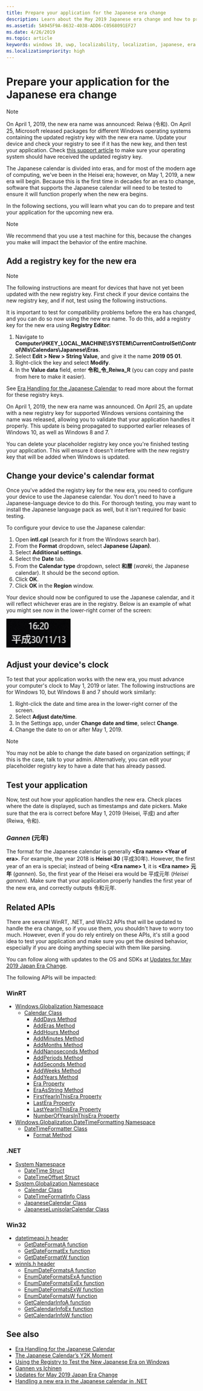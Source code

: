 ```yaml
---
title: Prepare your application for the Japanese era change
description: Learn about the May 2019 Japanese era change and how to prepare your application.
ms.assetid: 5A945F9A-8632-4038-ADD6-C0568091EF27
ms.date: 4/26/2019
ms.topic: article
keywords: windows 10, uwp, localizability, localization, japanese, era
ms.localizationpriority: high
---
```


# Prepare your application for the Japanese era change

> [!NOTE]
> On April 1, 2019, the new era name was announced: Reiwa (令和). On April 25, Microsoft released packages for different Windows operating systems containing the updated registry key with the new era name. Update your device and check your registry to see if it has the new key, and then test your application. Check [this support article](https://support.microsoft.com/help/4469068/summary-of-new-japanese-era-updates-kb4469068) to make sure your operating system should have received the updated registry key.

The Japanese calendar is divided into eras, and for most of the modern age of computing, we've been in the Heisei era; however, on May 1, 2019, a new era will begin. Because this is the first time in decades for an era to change, software that supports the Japanese calendar will need to be tested to ensure it will function properly when the new era begins.

In the following sections, you will learn what you can do to prepare and test your application for the upcoming new era.

> [!NOTE]
> We recommend that you use a test machine for this, because the changes you make will impact the behavior of the entire machine.

## Add a registry key for the new era

> [!NOTE]
> The following instructions are meant for devices that have not yet been updated with the new registry key. First check if your device contains the new registry key, and if not, test using the following instructions.

It is important to test for compatibility problems before the era has changed, and you can do so now using the new era name. To do this, add a registry key for the new era using **Registry Editor**:

1. Navigate to **Computer\HKEY_LOCAL_MACHINE\SYSTEM\CurrentControlSet\Control\Nls\Calendars\Japanese\Eras**.
2. Select **Edit > New > String Value**, and give it the name **2019 05 01**.
3. Right-click the key and select **Modify**.
4. In the **Value data** field, enter **令和_令_Reiwa_R** (you can copy and paste from here to make it easier).

See [Era Handling for the Japanese Calendar](https://docs.microsoft.com/windows/desktop/Intl/era-handling-for-the-japanese-calendar) to read more about the format for these registry keys.

On April 1, 2019, the new era name was announced. On April 25, an update with a new registry key for supported Windows versions containing the name was released, allowing you to validate that your application handles it properly. This update is being propagated to supported earlier releases of Windows 10, as well as Windows 8 and 7.

You can delete your placeholder registry key once you're finished testing your application. This will ensure it doesn't interfere with the new registry key that will be added when Windows is updated.

## Change your device's calendar format

Once you've added the registry key for the new era, you need to configure your device to use the Japanese calendar. You don't need to have a Japanese-language device to do this. For thorough testing, you may want to install the Japanese language pack as well, but it isn't required for basic testing.

To configure your device to use the Japanese calendar:

1. Open **intl.cpl** (search for it from the Windows search bar).
2. From the **Format** dropdown, select **Japanese (Japan)**.
3. Select **Additional settings**.
4. Select the **Date** tab.
5. From the **Calendar type** dropdown, select **和暦** (*wareki*, the Japanese calendar). It should be the second option.
6. Click **OK**.
7. Click **OK** in the **Region** window.

Your device should now be configured to use the Japanese calendar, and it will reflect whichever eras are in the registry. Below is an example of what you might see now in the lower-right corner of the screen:

![Date and time in Japanese calendar format](images/japanese-calendar-format.png)

## Adjust your device's clock

To test that your application works with the new era, you must advance your computer's clock to May 1, 2019 or later. The following instructions are for Windows 10, but Windows 8 and 7 should work similarly:

1. Right-click the date and time area in the lower-right corner of the screen.
2. Select **Adjust date/time**.
3. In the Settings app, under **Change date and time**, select **Change**.
4. Change the date to on or after May 1, 2019.

> [!NOTE]
> You may not be able to change the date based on organization settings; if this is the case, talk to your admin. Alternatively, you can edit your placeholder registry key to have a date that has already passed.

## Test your application

Now, test out how your application handles the new era. Check places where the date is displayed, such as timestamps and date pickers. Make sure that the era is correct before May 1, 2019 (Heisei, 平成) and after (Reiwa, 令和).

### *Gannen* (元年)

The format for the Japanese calendar is generally **&lt;Era name&gt; &lt;Year of era&gt;**. For example, the year 2018 is **Heisei 30** (平成30年).  However, the first year of an era is special; instead of being **&lt;Era name&gt; 1**, it is **&lt;Era name&gt; 元年** (*gannen*). So, the first year of the Heisei era would be 平成元年 (*Heisei gannen*). Make sure that your application properly handles the first year of the new era, and correctly outputs 令和元年.

## Related APIs

There are several WinRT, .NET, and Win32 APIs that will be updated to handle the era change, so if you use them, you shouldn't have to worry too much. However, even if you do rely entirely on these APIs, it's still a good idea to test your application and make sure you get the desired behavior, especially if you are doing anything special with them like parsing.

You can follow along with updates to the OS and SDKs at [Updates for May 2019 Japan Era Change](https://support.microsoft.com/help/4470918/updates-for-may-2019-japan-era-change).

The following APIs will be impacted:

### WinRT

* [Windows.Globalization Namespace](https://docs.microsoft.com/uwp/api/windows.globalization)
  * [Calendar Class](https://docs.microsoft.com/uwp/api/windows.globalization.calendar)
    * [AddDays Method](https://docs.microsoft.com/uwp/api/windows.globalization.calendar.adddays)
    * [AddEras Method](https://docs.microsoft.com/uwp/api/windows.globalization.calendar.adderas)
    * [AddHours Method](https://docs.microsoft.com/uwp/api/windows.globalization.calendar.addhours)
    * [AddMinutes Method](https://docs.microsoft.com/uwp/api/windows.globalization.calendar.addminutes)
    * [AddMonths Method](https://docs.microsoft.com/uwp/api/windows.globalization.calendar.addmonths)
    * [AddNanoseconds Method](https://docs.microsoft.com/uwp/api/windows.globalization.calendar.addnanoseconds)
    * [AddPeriods Method](https://docs.microsoft.com/uwp/api/windows.globalization.calendar.addperiods)
    * [AddSeconds Method](https://docs.microsoft.com/uwp/api/windows.globalization.calendar.addseconds)
    * [AddWeeks Method](https://docs.microsoft.com/uwp/api/windows.globalization.calendar.addweeks)
    * [AddYears Method](https://docs.microsoft.com/uwp/api/windows.globalization.calendar.addyears)
    * [Era Property](https://docs.microsoft.com/uwp/api/windows.globalization.calendar.era)
    * [EraAsString Method](https://docs.microsoft.com/uwp/api/windows.globalization.calendar.eraasstring)
    * [FirstYearInThisEra Property](https://docs.microsoft.com/uwp/api/windows.globalization.calendar.firstyearinthisera)
    * [LastEra Property](https://docs.microsoft.com/uwp/api/windows.globalization.calendar.lastera)
    * [LastYearInThisEra Property](https://docs.microsoft.com/uwp/api/windows.globalization.calendar.lastyearinthisera)
    * [NumberOfYearsInThisEra Property](https://docs.microsoft.com/uwp/api/windows.globalization.calendar.numberofyearsinthisera)
* [Windows.Globalization.DateTimeFormatting Namespace](https://docs.microsoft.com/uwp/api/windows.globalization.datetimeformatting)
  * [DateTimeFormatter Class](https://docs.microsoft.com/uwp/api/windows.globalization.datetimeformatting.datetimeformatter)
    * [Format Method](https://docs.microsoft.com/uwp/api/windows.globalization.datetimeformatting.datetimeformatter.format)

### .NET

* [System Namespace](https://docs.microsoft.com/dotnet/api/system)
  * [DateTime Struct](https://docs.microsoft.com/dotnet/api/system.datetime)
  * [DateTimeOffset Struct](https://docs.microsoft.com/dotnet/api/system.datetimeoffset)
* [System.Globalization Namespace](https://docs.microsoft.com/dotnet/api/system.globalization)
  * [Calendar Class](https://docs.microsoft.com/dotnet/api/system.globalization.calendar)
  * [DateTimeFormatInfo Class](https://docs.microsoft.com/dotnet/api/system.globalization.datetimeformatinfo)
  * [JapaneseCalendar Class](https://docs.microsoft.com/dotnet/api/system.globalization.japanesecalendar)
  * [JapaneseLunisolarCalendar Class](https://docs.microsoft.com/dotnet/api/system.globalization.japaneselunisolarcalendar)

### Win32

* [datetimeapi.h header](https://docs.microsoft.com/windows/desktop/api/datetimeapi/)
  * [GetDateFormatA function](https://docs.microsoft.com/windows/desktop/api/datetimeapi/nf-datetimeapi-getdateformata)
  * [GetDateFormatEx function](https://docs.microsoft.com/windows/desktop/api/datetimeapi/nf-datetimeapi-getdateformatex)
  * [GetDateFormatW function](https://docs.microsoft.com/windows/desktop/api/datetimeapi/nf-datetimeapi-getdateformatw)
* [winnls.h header](https://docs.microsoft.com/windows/desktop/api/winnls/)
  * [EnumDateFormatsA function](https://docs.microsoft.com/windows/desktop/api/winnls/nf-winnls-enumdateformatsa)
  * [EnumDateFormatsExA function](https://docs.microsoft.com/windows/desktop/api/winnls/nf-winnls-enumdateformatsexa)
  * [EnumDateFormatsExEx function](https://docs.microsoft.com/windows/desktop/api/winnls/nf-winnls-enumdateformatsexex)
  * [EnumDateFormatsExW function](https://docs.microsoft.com/windows/desktop/api/winnls/nf-winnls-enumdateformatsexw)
  * [EnumDateFormatsW function](https://docs.microsoft.com/windows/desktop/api/winnls/nf-winnls-enumdateformatsw)
  * [GetCalendarInfoA function](https://docs.microsoft.com/windows/desktop/api/winnls/nf-winnls-getcalendarinfoa)
  * [GetCalendarInfoEx function](https://docs.microsoft.com/windows/desktop/api/winnls/nf-winnls-getcalendarinfoex)
  * [GetCalendarInfoW function](https://docs.microsoft.com/windows/desktop/api/winnls/nf-winnls-getcalendarinfow)

## See also

* [Era Handling for the Japanese Calendar](https://docs.microsoft.com/windows/desktop/Intl/era-handling-for-the-japanese-calendar)
* [The Japanese Calendar’s Y2K Moment](https://blogs.msdn.microsoft.com/shawnste/2018/04/12/the-japanese-calendars-y2k-moment/)
* [Using the Registry to Test the New Japanese Era on Windows](https://blogs.msdn.microsoft.com/shawnste/2018/08/07/using-the-registry-to-test-the-new-japanese-era-on-windows/)
* [Gannen vs Ichinen](https://blogs.msdn.microsoft.com/shawnste/2018/11/12/gannen-vs-ichinen/)
* [Updates for May 2019 Japan Era Change](https://support.microsoft.com/help/4470918/updates-for-may-2019-japan-era-change)
* [Handling a new era in the Japanese calendar in .NET](https://devblogs.microsoft.com/dotnet/handling-a-new-era-in-the-japanese-calendar-in-net/)
